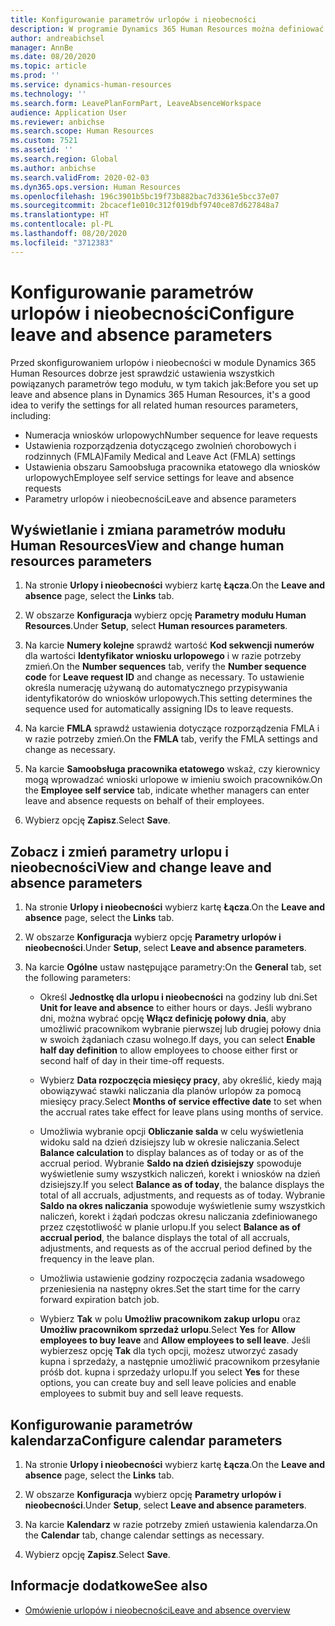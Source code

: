 ```yaml
---
title: Konfigurowanie parametrów urlopów i nieobecności
description: W programie Dynamics 365 Human Resources można definiować parametry urlopów i nieobecności.
author: andreabichsel
manager: AnnBe
ms.date: 08/20/2020
ms.topic: article
ms.prod: ''
ms.service: dynamics-human-resources
ms.technology: ''
ms.search.form: LeavePlanFormPart, LeaveAbsenceWorkspace
audience: Application User
ms.reviewer: anbichse
ms.search.scope: Human Resources
ms.custom: 7521
ms.assetid: ''
ms.search.region: Global
ms.author: anbichse
ms.search.validFrom: 2020-02-03
ms.dyn365.ops.version: Human Resources
ms.openlocfilehash: 196c3901b5bc19f73b882bac7d3361e5bcc37e07
ms.sourcegitcommit: 2bcacef1e010c312f019dbf9740ce87d627848a7
ms.translationtype: HT
ms.contentlocale: pl-PL
ms.lasthandoff: 08/20/2020
ms.locfileid: "3712383"
---
```

# <a name="configure-leave-and-absence-parameters"></a><span data-ttu-id="9795c-103">Konfigurowanie parametrów urlopów i nieobecności</span><span class="sxs-lookup"><span data-stu-id="9795c-103">Configure leave and absence parameters</span></span>

<span data-ttu-id="9795c-104">Przed skonfigurowaniem urlopów i nieobecności w module Dynamics 365 Human Resources dobrze jest sprawdzić ustawienia wszystkich powiązanych parametrów tego modułu, w tym takich jak:</span><span class="sxs-lookup"><span data-stu-id="9795c-104">Before you set up leave and absence plans in Dynamics 365 Human Resources, it's a good idea to verify the settings for all related human resources parameters, including:</span></span>

- <span data-ttu-id="9795c-105">Numeracja wniosków urlopowych</span><span class="sxs-lookup"><span data-stu-id="9795c-105">Number sequence for leave requests</span></span>
- <span data-ttu-id="9795c-106">Ustawienia rozporządzenia dotyczącego zwolnień chorobowych i rodzinnych (FMLA)</span><span class="sxs-lookup"><span data-stu-id="9795c-106">Family Medical and Leave Act (FMLA) settings</span></span>
- <span data-ttu-id="9795c-107">Ustawienia obszaru Samoobsługa pracownika etatowego dla wniosków urlopowych</span><span class="sxs-lookup"><span data-stu-id="9795c-107">Employee self service settings for leave and absence requests</span></span>
- <span data-ttu-id="9795c-108">Parametry urlopów i nieobecności</span><span class="sxs-lookup"><span data-stu-id="9795c-108">Leave and absence parameters</span></span>

## <a name="view-and-change-human-resources-parameters"></a><span data-ttu-id="9795c-109">Wyświetlanie i zmiana parametrów modułu Human Resources</span><span class="sxs-lookup"><span data-stu-id="9795c-109">View and change human resources parameters</span></span>

1. <span data-ttu-id="9795c-110">Na stronie **Urlopy i nieobecności** wybierz kartę **Łącza**.</span><span class="sxs-lookup"><span data-stu-id="9795c-110">On the **Leave and absence** page, select the **Links** tab.</span></span>

2. <span data-ttu-id="9795c-111">W obszarze **Konfiguracja** wybierz opcję **Parametry modułu Human Resources**.</span><span class="sxs-lookup"><span data-stu-id="9795c-111">Under **Setup**, select **Human resources parameters**.</span></span>

3. <span data-ttu-id="9795c-112">Na karcie **Numery kolejne** sprawdź wartość **Kod sekwencji numerów** dla wartości **Identyfikator wniosku urlopowego** i w razie potrzeby zmień.</span><span class="sxs-lookup"><span data-stu-id="9795c-112">On the **Number sequences** tab, verify the **Number sequence code** for **Leave request ID** and change as necessary.</span></span> <span data-ttu-id="9795c-113">To ustawienie określa numerację używaną do automatycznego przypisywania identyfikatorów do wniosków urlopowych.</span><span class="sxs-lookup"><span data-stu-id="9795c-113">This setting determines the sequence used for automatically assigning IDs to leave requests.</span></span>

4. <span data-ttu-id="9795c-114">Na karcie **FMLA** sprawdź ustawienia dotyczące rozporządzenia FMLA i w razie potrzeby zmień.</span><span class="sxs-lookup"><span data-stu-id="9795c-114">On the **FMLA** tab, verify the FMLA settings and change as necessary.</span></span>

5. <span data-ttu-id="9795c-115">Na karcie **Samoobsługa pracownika etatowego** wskaż, czy kierownicy mogą wprowadzać wnioski urlopowe w imieniu swoich pracowników.</span><span class="sxs-lookup"><span data-stu-id="9795c-115">On the **Employee self service** tab, indicate whether managers can enter leave and absence requests on behalf of their employees.</span></span>

7. <span data-ttu-id="9795c-116">Wybierz opcję **Zapisz**.</span><span class="sxs-lookup"><span data-stu-id="9795c-116">Select **Save**.</span></span>

## <a name="view-and-change-leave-and-absence-parameters"></a><span data-ttu-id="9795c-117">Zobacz i zmień parametry urlopu i nieobecności</span><span class="sxs-lookup"><span data-stu-id="9795c-117">View and change leave and absence parameters</span></span>

1. <span data-ttu-id="9795c-118">Na stronie **Urlopy i nieobecności** wybierz kartę **Łącza**.</span><span class="sxs-lookup"><span data-stu-id="9795c-118">On the **Leave and absence** page, select the **Links** tab.</span></span>

2. <span data-ttu-id="9795c-119">W obszarze **Konfiguracja** wybierz opcję **Parametry urlopów i nieobecności**.</span><span class="sxs-lookup"><span data-stu-id="9795c-119">Under **Setup**, select **Leave and absence parameters**.</span></span>

3. <span data-ttu-id="9795c-120">Na karcie **Ogólne** ustaw następujące parametry:</span><span class="sxs-lookup"><span data-stu-id="9795c-120">On the **General** tab, set the following parameters:</span></span>
 
    - <span data-ttu-id="9795c-121">Określ **Jednostkę dla urlopu i nieobecności** na godziny lub dni.</span><span class="sxs-lookup"><span data-stu-id="9795c-121">Set **Unit for leave and absence** to either hours or days.</span></span> <span data-ttu-id="9795c-122">Jeśli wybrano dni, można wybrać opcję **Włącz definicję połowy dnia**, aby umożliwić pracownikom wybranie pierwszej lub drugiej połowy dnia w swoich żądaniach czasu wolnego.</span><span class="sxs-lookup"><span data-stu-id="9795c-122">If days, you can select **Enable half day definition** to allow employees to choose either first or second half of day in their time-off requests.</span></span> 

    - <span data-ttu-id="9795c-123">Wybierz **Data rozpoczęcia miesięcy pracy**, aby określić, kiedy mają obowiązywać stawki naliczania dla planów urlopów za pomocą miesięcy pracy.</span><span class="sxs-lookup"><span data-stu-id="9795c-123">Select **Months of service effective date** to set when the accrual rates take effect for leave plans using months of service.</span></span>

    - <span data-ttu-id="9795c-124">Umożliwia wybranie opcji **Obliczanie salda** w celu wyświetlenia widoku sald na dzień dzisiejszy lub w okresie naliczania.</span><span class="sxs-lookup"><span data-stu-id="9795c-124">Select **Balance calculation** to display balances as of today or as of the accrual period.</span></span> <span data-ttu-id="9795c-125">Wybranie **Saldo na dzień dzisiejszy** spowoduje wyświetlenie sumy wszystkich naliczeń, korekt i wniosków na dzień dzisiejszy.</span><span class="sxs-lookup"><span data-stu-id="9795c-125">If you select **Balance as of today**, the balance displays the total of all accruals, adjustments, and requests as of today.</span></span> <span data-ttu-id="9795c-126">Wybranie **Saldo na okres naliczania** spowoduje wyświetlenie sumy wszystkich naliczeń, korekt i żądań podczas okresu naliczania zdefiniowanego przez częstotliwość w planie urlopu.</span><span class="sxs-lookup"><span data-stu-id="9795c-126">If you select **Balance as of accrual period**, the balance displays the total of all accruals, adjustments, and requests as of the accrual period defined by the frequency in the leave plan.</span></span> 

    - <span data-ttu-id="9795c-127">Umożliwia ustawienie godziny rozpoczęcia zadania wsadowego przeniesienia na następny okres.</span><span class="sxs-lookup"><span data-stu-id="9795c-127">Set the start time for the carry forward expiration batch job.</span></span>  
    
    - <span data-ttu-id="9795c-128">Wybierz **Tak** w polu **Umożliw pracownikom zakup urlopu** oraz **Umożliw pracownikom sprzedaż urlopu**.</span><span class="sxs-lookup"><span data-stu-id="9795c-128">Select **Yes** for **Allow employees to buy leave** and **Allow employees to sell leave**.</span></span> <span data-ttu-id="9795c-129">Jeśli wybierzesz opcję **Tak** dla tych opcji, możesz utworzyć zasady kupna i sprzedaży, a następnie umożliwić pracownikom przesyłanie próśb dot. kupna i sprzedaży urlopu.</span><span class="sxs-lookup"><span data-stu-id="9795c-129">If you select **Yes** for these options, you can create buy and sell leave policies and enable employees to submit buy and sell leave requests.</span></span>

## <a name="configure-calendar-parameters"></a><span data-ttu-id="9795c-130">Konfigurowanie parametrów kalendarza</span><span class="sxs-lookup"><span data-stu-id="9795c-130">Configure calendar parameters</span></span>

1. <span data-ttu-id="9795c-131">Na stronie **Urlopy i nieobecności** wybierz kartę **Łącza**.</span><span class="sxs-lookup"><span data-stu-id="9795c-131">On the **Leave and absence** page, select the **Links** tab.</span></span>

2. <span data-ttu-id="9795c-132">W obszarze **Konfiguracja** wybierz opcję **Parametry urlopów i nieobecności**.</span><span class="sxs-lookup"><span data-stu-id="9795c-132">Under **Setup**, select **Leave and absence parameters**.</span></span>

3. <span data-ttu-id="9795c-133">Na karcie **Kalendarz** w razie potrzeby zmień ustawienia kalendarza.</span><span class="sxs-lookup"><span data-stu-id="9795c-133">On the **Calendar** tab, change calendar settings as necessary.</span></span>

4. <span data-ttu-id="9795c-134">Wybierz opcję **Zapisz**.</span><span class="sxs-lookup"><span data-stu-id="9795c-134">Select **Save**.</span></span>

## <a name="see-also"></a><span data-ttu-id="9795c-135">Informacje dodatkowe</span><span class="sxs-lookup"><span data-stu-id="9795c-135">See also</span></span>

- [<span data-ttu-id="9795c-136">Omówienie urlopów i nieobecności</span><span class="sxs-lookup"><span data-stu-id="9795c-136">Leave and absence overview</span></span>](hr-leave-and-absence-overview.md)
